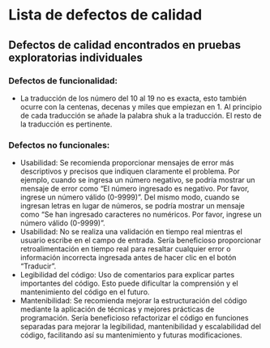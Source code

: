 # Lista de defectos de calidad
## Defectos de calidad encontrados en pruebas exploratorias individuales
### Defectos de funcionalidad:
- La traducción de los número del 10 al 19 no es exacta, esto también ocurre con la centenas, decenas y miles que empiezan en 1. Al principio de cada traducción se añade la palabra shuk a la traducción. El resto de la traducción es pertinente.

### Defectos no funcionales:
-	Usabilidad: Se recomienda proporcionar mensajes de error más descriptivos y precisos que indiquen claramente el problema. Por ejemplo, cuando se ingresa un número negativo, se podría mostrar un mensaje de error como “El número ingresado es negativo. Por favor, ingrese un número válido (0-9999)”. Del mismo modo, cuando se ingresan letras en lugar de números, se podría mostrar un mensaje como “Se han ingresado caracteres no numéricos. Por favor, ingrese un número válido (0-9999)”.
-	Usabilidad: No se realiza una validación en tiempo real mientras el usuario escribe en el campo de entrada. Sería beneficioso proporcionar retroalimentación en tiempo real para resaltar cualquier error o información incorrecta ingresada antes de hacer clic en el botón “Traducir”.
-	Legibilidad del código: Uso de comentarios para explicar partes importantes del código. Esto puede dificultar la comprensión y el mantenimiento del código en el futuro.
-	Mantenibilidad: Se recomienda mejorar la estructuración del código mediante la aplicación de técnicas y mejores prácticas de programación. Sería beneficioso refactorizar el código en funciones separadas para mejorar la legibilidad, mantenibilidad y escalabilidad del código, facilitando así su mantenimiento y futuras modificaciones.
